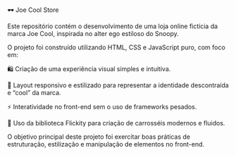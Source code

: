 🕶️ Joe Cool Store

Este repositório contém o desenvolvimento de uma loja online fictícia da marca Joe Cool, inspirada no alter ego estiloso do Snoopy.

O projeto foi construído utilizando HTML, CSS e JavaScript puro, com foco em:

🛍️ Criação de uma experiência visual simples e intuitiva.

🎨 Layout responsivo e estilizado para representar a identidade descontraída e “cool” da marca.

⚡ Interatividade no front-end sem o uso de frameworks pesados.

🎠 Uso da biblioteca Flickity para criação de carrosséis modernos e fluidos.

O objetivo principal deste projeto foi exercitar boas práticas de estruturação, estilização e manipulação de elementos no front-end.
